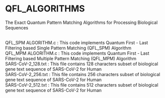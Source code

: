 # QFL_ALGORITHMS 
The Exact Quantum Pattern Matching Algorithms for Processing Biological Sequences </br></br>

QFL_SPM ALGORITHM.c : This code implements Quantum First - Last Filtering based Single Pattern Matching (QFL_SPM) Algorithm</br>
QFL_MPM ALGORITHM.c : This code implements Quantum First - Last Filtering based Multiple Pattern Matching (QFL_MPM) Algorithm</br>
SARS-CoV-2_128.txt  : This file contains 128 characters subset of biological gene text sequence of SARS-CoV-2 for Human</br>
SARS-CoV-2_256.txt  : This file contains 256 characters subset of biological gene text sequence of SARS-CoV-2 for Human</br>
SARS-CoV-2_512.txt  : This file contains 512 characters subset of biological gene text sequence of SARS-CoV-2 for Human</br>
